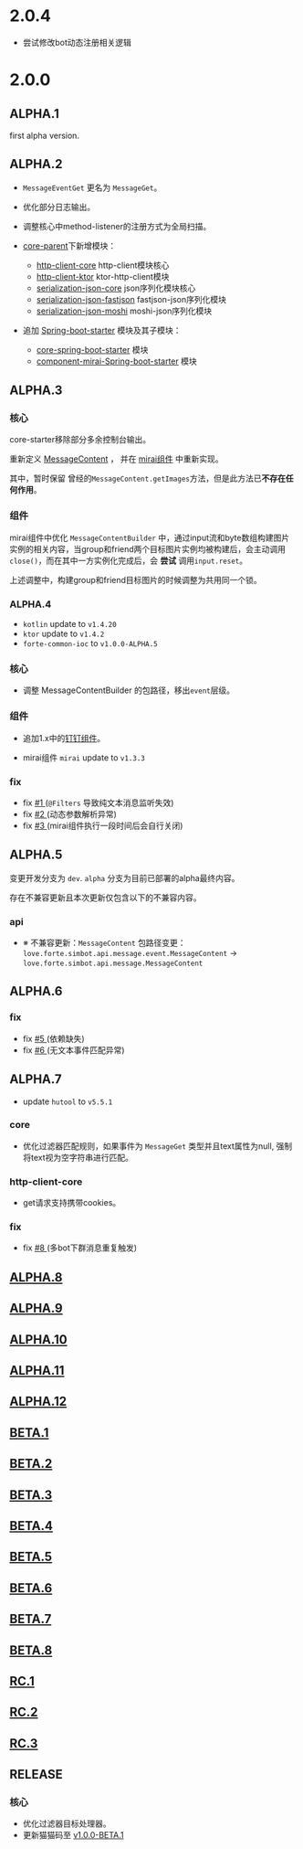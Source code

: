 # 2.0.4
- 尝试修改bot动态注册相关逻辑





# 2.0.0
## ALPHA.1
first alpha version.


## ALPHA.2
- `MessageEventGet` 更名为 `MessageGet`。

- 优化部分日志输出。
- 调整核心中method-listener的注册方式为全局扫描。

- [core-parent](./core-parent)下新增模块：
    - [http-client-core](./http/client-core) http-client模块核心
    - [http-client-ktor](./http/client-ktor) ktor-http-client模块
    - [serialization-json-core](./serialization/json-core) json序列化模块核心
    - [serialization-json-fastjson](./serialization/json-fastjson) fastjson-json序列化模块
    - [serialization-json-moshi](./serialization/json-moshi) moshi-json序列化模块

- 追加 [Spring-boot-starter](./spring-boot-starter) 模块及其子模块：
    - [core-spring-boot-starter](./spring-boot-starter/core-spring-boot-starter) 模块
    - [component-mirai-Spring-boot-starter](./spring-boot-starter/component-mirai-spring-boot-starter) 模块


## ALPHA.3

### 核心

core-starter移除部分多余控制台输出。

重新定义 [MessageContent](./core-parent/api/src/main/java/love/forte/simbot/api/message/MessageContent.kt) ，
并在 [mirai组件](./component/component-mirai) 中重新实现。 

其中，暂时保留 曾经的`MessageContent.getImages`方法，但是此方法已**不存在任何作用**。

### 组件

mirai组件中优化 `MessageContentBuilder` 中，通过input流和byte数组构建图片实例的相关内容，当group和friend两个目标图片实例均被构建后，会主动调用`close()`，而在其中一方实例化完成后，会 **尝试** 调用`input.reset`。
 
上述调整中，构建group和friend目标图片的时候调整为共用同一个锁。 



### ALPHA.4

- `kotlin` update to `v1.4.20`
- `ktor` update to `v1.4.2`
- `forte-common-ioc` to `v1.0.0-ALPHA.5`

### 核心

- 调整 MessageContentBuilder 的包路径，移出`event`层级。

### 组件

- 追加1.x中的[钉钉组件](./component/component-ding)。

- mirai组件 `mirai` update to `v1.3.3`


### fix

- fix [#1 ](https://github.com/ForteScarlet/simpler-robot/issues/1) (`@Filters` 导致纯文本消息监听失效)
- fix [#2 ](https://github.com/ForteScarlet/simpler-robot/issues/2) (动态参数解析异常)
- fix [#3 ](https://github.com/ForteScarlet/simpler-robot/issues/3) (mirai组件执行一段时间后会自行关闭)


## ALPHA.5

变更开发分支为 `dev`.
`alpha` 分支为目前已部署的alpha最终内容。


存在不兼容更新且本次更新仅包含以下的不兼容内容。
### api
- ※ 不兼容更新：`MessageContent` 包路径变更：`love.forte.simbot.api.message.event.MessageContent` -> `love.forte.simbot.api.message.MessageContent`


## ALPHA.6

### fix
- fix [#5 ](https://github.com/ForteScarlet/simpler-robot/issues/5) (依赖缺失)
- fix [#6 ](https://github.com/ForteScarlet/simpler-robot/issues/6) (无文本事件匹配异常)



## ALPHA.7

- update `hutool` to `v5.5.1`

### core
- 优化过滤器匹配规则，如果事件为 `MessageGet` 类型并且text属性为null, 强制将text视为空字符串进行匹配。

### http-client-core
- get请求支持携带cookies。

### fix 
- fix [#8 ](https://github.com/ForteScarlet/simpler-robot/issues/8) (多bot下群消息重复触发)


## [ALPHA.8](https://github.com/ForteScarlet/simpler-robot/releases/tag/v2.0.0-ALPHA.8)

## [ALPHA.9](https://github.com/ForteScarlet/simpler-robot/releases/tag/v2.0.0-ALPHA.9)

## [ALPHA.10](https://github.com/ForteScarlet/simpler-robot/releases/tag/v2.0.0-ALPHA.10)

## [ALPHA.11](https://github.com/ForteScarlet/simpler-robot/releases/tag/v2.0.0-ALPHA.11)

## [ALPHA.12](https://github.com/ForteScarlet/simpler-robot/releases/tag/v2.0.0-ALPHA.12)

## [BETA.1](https://github.com/ForteScarlet/simpler-robot/releases/tag/v2.0.0-BETA.1)

## [BETA.2](https://github.com/ForteScarlet/simpler-robot/releases/tag/v2.0.0-BETA.2)

## [BETA.3](https://github.com/ForteScarlet/simpler-robot/releases/tag/v2.0.0-BETA.3)

## [BETA.4](https://github.com/ForteScarlet/simpler-robot/releases/tag/v2.0.0-BETA.4)

## [BETA.5](https://github.com/ForteScarlet/simpler-robot/releases/tag/v2.0.0-BETA.5)

## [BETA.6](https://github.com/ForteScarlet/simpler-robot/releases/tag/v2.0.0-BETA.6)

## [BETA.7](https://github.com/ForteScarlet/simpler-robot/releases/tag/v2.0.0-BETA.7)

## [BETA.8](https://github.com/ForteScarlet/simpler-robot/releases/tag/v2.0.0-BETA.8)

## [RC.1](https://github.com/ForteScarlet/simpler-robot/releases/tag/v2.0.0-RC.1)

## [RC.2](https://github.com/ForteScarlet/simpler-robot/releases/tag/v2.0.0-RC.2)

## [RC.3](https://github.com/ForteScarlet/simpler-robot/releases/tag/v2.0.0-RC.3)

## RELEASE
### 核心
- 优化过滤器目标处理器。
- 更新猫猫码至 [v1.0.0-BETA.1](https://github.com/ForteScarlet/CatCode/releases/tag/v1.0.0-BETA.1)

